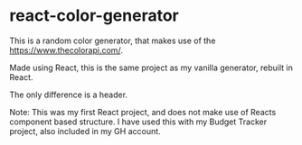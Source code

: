 # react-color-generator

This is a random color generator, that makes use of the https://www.thecolorapi.com/.

Made using React, this is the same project as my vanilla generator, rebuilt in React.

The only difference is a header.

Note: This was my first React project, and does not make use of Reacts component based structure. I have used this with my Budget Tracker project, also included in my GH account.
